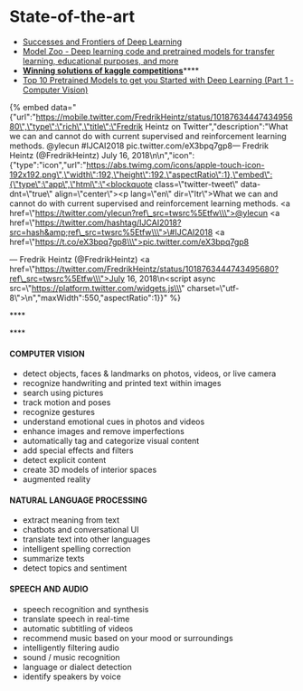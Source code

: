 # State-of-the-art

* [Successes and Frontiers of Deep Learning](https://www.slideshare.net/SebastianRuder/successes-and-frontiers-of-deep-learning)
* [Model Zoo - Deep learning code and pretrained models for transfer learning, educational purposes, and more](https://modelzoo.co/)
* [**Winning solutions of kaggle competitions**](https://www.kaggle.com/sudalairajkumar/winning-solutions-of-kaggle-competitions)\*\*\*\*
* [Top 10 Pretrained Models to get you Started with Deep Learning \(Part 1 - Computer Vision\)](https://www.analyticsvidhya.com/blog/2018/07/top-10-pretrained-models-get-started-deep-learning-part-1-computer-vision/)

{% embed data="{\"url\":\"https://mobile.twitter.com/FredrikHeintz/status/1018763444743495680\",\"type\":\"rich\",\"title\":\"Fredrik Heintz on Twitter\",\"description\":\"What we can and cannot do with current supervised and reinforcement learning methods. @ylecun \#IJCAI2018 pic.twitter.com/eX3bpq7gp8— Fredrik Heintz \(@FredrikHeintz\) July 16, 2018\\n\\n\",\"icon\":{\"type\":\"icon\",\"url\":\"https://abs.twimg.com/icons/apple-touch-icon-192x192.png\",\"width\":192,\"height\":192,\"aspectRatio\":1},\"embed\":{\"type\":\"app\",\"html\":\"<blockquote class=\\\"twitter-tweet\\\" data-dnt=\\\"true\\\" align=\\\"center\\\"><p lang=\\\"en\\\" dir=\\\"ltr\\\">What we can and cannot do with current supervised and reinforcement learning methods. <a href=\\\"https://twitter.com/ylecun?ref\_src=twsrc%5Etfw\\\">@ylecun</a> <a href=\\\"https://twitter.com/hashtag/IJCAI2018?src=hash&amp;ref\_src=twsrc%5Etfw\\\">\#IJCAI2018</a> <a href=\\\"https://t.co/eX3bpq7gp8\\\">pic.twitter.com/eX3bpq7gp8</a></p>&mdash; Fredrik Heintz \(@FredrikHeintz\) <a href=\\\"https://twitter.com/FredrikHeintz/status/1018763444743495680?ref\_src=twsrc%5Etfw\\\">July 16, 2018</a></blockquote>\\n<script async src=\\\"https://platform.twitter.com/widgets.js\\\" charset=\\\"utf-8\\\"></script>\\n\",\"maxWidth\":550,\"aspectRatio\":1}}" %}

\*\*\*\*

\*\*\*\*

#### COMPUTER VISION

* detect objects, faces & landmarks on photos, videos, or live camera
* recognize handwriting and printed text within images
* search using pictures
* track motion and poses
* recognize gestures
* understand emotional cues in photos and videos
* enhance images and remove imperfections
* automatically tag and categorize visual content
* add special effects and filters
* detect explicit content
* create 3D models of interior spaces
* augmented reality

#### NATURAL LANGUAGE PROCESSING

* extract meaning from text
* chatbots and conversational UI
* translate text into other languages
* intelligent spelling correction
* summarize texts
* detect topics and sentiment

#### SPEECH AND AUDIO

* speech recognition and synthesis
* translate speech in real-time
* automatic subtitling of videos
* recommend music based on your mood or surroundings
* intelligently filtering audio
* sound / music recognition
* language or dialect detection
* identify speakers by voice

